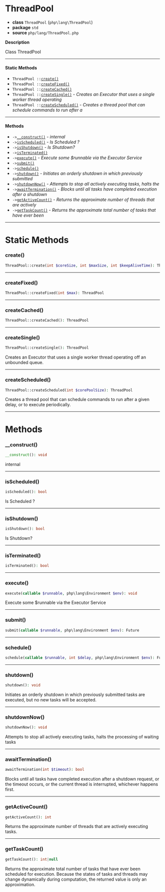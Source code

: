 # ThreadPool

- **class** `ThreadPool` (`php\lang\ThreadPool`)
- **package** `std`
- **source** `php/lang/ThreadPool.php`

**Description**

Class ThreadPool

---

#### Static Methods

- `ThreadPool ::`[`create()`](#method-create)
- `ThreadPool ::`[`createFixed()`](#method-createfixed)
- `ThreadPool ::`[`createCached()`](#method-createcached)
- `ThreadPool ::`[`createSingle()`](#method-createsingle) - _Creates an Executor that uses a single worker thread operating_
- `ThreadPool ::`[`createScheduled()`](#method-createscheduled) - _Creates a thread pool that can schedule commands to run after a_

---

#### Methods

- `->`[`__construct()`](#method-__construct) - _internal_
- `->`[`isScheduled()`](#method-isscheduled) - _Is Scheduled ?_
- `->`[`isShutdown()`](#method-isshutdown) - _Is Shutdown?_
- `->`[`isTerminated()`](#method-isterminated)
- `->`[`execute()`](#method-execute) - _Execute some $runnable via the Executor Service_
- `->`[`submit()`](#method-submit)
- `->`[`schedule()`](#method-schedule)
- `->`[`shutdown()`](#method-shutdown) - _Initiates an orderly shutdown in which previously submitted_
- `->`[`shutdownNow()`](#method-shutdownnow) - _Attempts to stop all actively executing tasks, halts the_
- `->`[`awaitTermination()`](#method-awaittermination) - _Blocks until all tasks have completed execution after a shutdown_
- `->`[`getActiveCount()`](#method-getactivecount) - _Returns the approximate number of threads that are actively_
- `->`[`getTaskCount()`](#method-gettaskcount) - _Returns the approximate total number of tasks that have ever been_

---
# Static Methods

<a name="method-create"></a>

### create()
```php
ThreadPool::create(int $coreSize, int $maxSize, int $keepAliveTime): ThreadPool
```

---

<a name="method-createfixed"></a>

### createFixed()
```php
ThreadPool::createFixed(int $max): ThreadPool
```

---

<a name="method-createcached"></a>

### createCached()
```php
ThreadPool::createCached(): ThreadPool
```

---

<a name="method-createsingle"></a>

### createSingle()
```php
ThreadPool::createSingle(): ThreadPool
```
Creates an Executor that uses a single worker thread operating
off an unbounded queue.

---

<a name="method-createscheduled"></a>

### createScheduled()
```php
ThreadPool::createScheduled(int $corePoolSize): ThreadPool
```
Creates a thread pool that can schedule commands to run after a
given delay, or to execute periodically.

---
# Methods

<a name="method-__construct"></a>

### __construct()
```php
__construct(): void
```
internal

---

<a name="method-isscheduled"></a>

### isScheduled()
```php
isScheduled(): bool
```
Is Scheduled ?

---

<a name="method-isshutdown"></a>

### isShutdown()
```php
isShutdown(): bool
```
Is Shutdown?

---

<a name="method-isterminated"></a>

### isTerminated()
```php
isTerminated(): bool
```

---

<a name="method-execute"></a>

### execute()
```php
execute(callable $runnable, php\lang\Environment $env): void
```
Execute some $runnable via the Executor Service

---

<a name="method-submit"></a>

### submit()
```php
submit(callable $runnable, php\lang\Environment $env): Future
```

---

<a name="method-schedule"></a>

### schedule()
```php
schedule(callable $runnable, int $delay, php\lang\Environment $env): Future
```

---

<a name="method-shutdown"></a>

### shutdown()
```php
shutdown(): void
```
Initiates an orderly shutdown in which previously submitted
tasks are executed, but no new tasks will be accepted.

---

<a name="method-shutdownnow"></a>

### shutdownNow()
```php
shutdownNow(): void
```
Attempts to stop all actively executing tasks, halts the
processing of waiting tasks

---

<a name="method-awaittermination"></a>

### awaitTermination()
```php
awaitTermination(int $timeout): bool
```
Blocks until all tasks have completed execution after a shutdown
request, or the timeout occurs, or the current thread is
interrupted, whichever happens first.

---

<a name="method-getactivecount"></a>

### getActiveCount()
```php
getActiveCount(): int
```
Returns the approximate number of threads that are actively
executing tasks.

---

<a name="method-gettaskcount"></a>

### getTaskCount()
```php
getTaskCount(): int|null
```
Returns the approximate total number of tasks that have ever been
scheduled for execution. Because the states of tasks and
threads may change dynamically during computation, the returned
value is only an approximation.